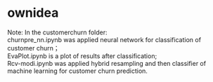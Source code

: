 # ownidea
Note: In the customerchurn folder:
<br>
churnpre_nn.ipynb was applied neural network for classification of customer churn；
<br>
EvaPlot.ipynb is a plot of results after classification;
<br>
Rcv-modi.ipynb was applied hybrid resampling and then classifier of machine learning for customer churn prediction.

